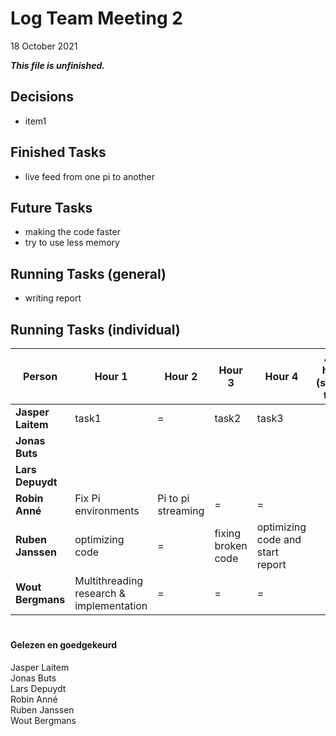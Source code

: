 # Log Team Meeting 2
18 October 2021

**_This file is unfinished._**
## Decisions
* item1

## Finished Tasks
* live feed from one pi to another


## Future Tasks
* making the code faster
* try to use less memory
  
## Running Tasks (general)
* writing report

## Running Tasks (individual)
Person | Hour 1 | Hour 2 | Hour 3 | Hour 4 | After hours (specify time)
------ | ------ | ------ | ------ | ------ | -------------
**Jasper Laitem** | task1 | = | task2 | task3
**Jonas Buts**    |    |     |      |
**Lars Depuydt**  |    |     |      |
**Robin Anné**    | Fix Pi environments | Pi to pi streaming | = | =
**Ruben Janssen** |  optimizing code  |  =   |   fixing broken code   | optimizing code and start report
**Wout Bergmans** | Multithreading research & implementation | = | = | =

#
#### Gelezen en goedgekeurd
Jasper Laitem <br/>
Jonas Buts <br/>
Lars Depuydt <br/>
Robin Anné <br/>
Ruben Janssen <br/>
Wout Bergmans
